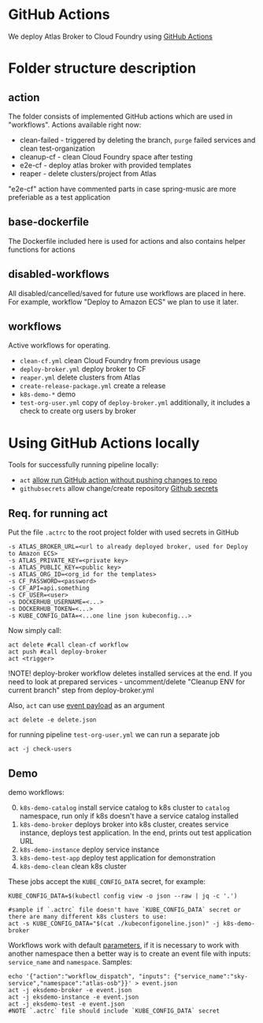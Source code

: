 # GitHub Actions
We deploy Atlas Broker to Cloud Foundry using [GitHub Actions](https://docs.github.com/en/actions)

# Folder structure description

## action
The folder consists of implemented GitHub actions which are used in "workflows".
Actions available right now:
- clean-failed - triggered by deleting the branch, `purge` failed services and clean test-organization
- cleanup-cf - clean Cloud Foundry space after testing
- e2e-cf - deploy atlas broker with provided templates
- reaper - delete clusters/project from Atlas

"e2e-cf" action have commented parts in case spring-music are more preferiable as a test application

## base-dockerfile
The Dockerfile included here is used for actions and also contains helper functions for actions

## disabled-workflows
All disabled/cancelled/saved for future use workflows are placed in here. For example, workflow "Deploy to Amazon ECS" we plan to use it later.

## workflows
Active workflows for operating.
- `clean-cf.yml` clean Cloud Foundry from previous usage
- `deploy-broker.yml` deploy broker to CF
- `reaper.yml` delete clusters from Atlas
- `create-release-package.yml` create a release
- `k8s-demo-*` demo
- `test-org-user.yml` copy of `deploy-broker.yml` additionally, it includes a check to create org users by broker

# Using GitHub Actions locally
Tools for successfully running pipeline locally:
- `act` [allow run GitHub action without pushing changes to repo](https://github.com/nektos/act)
- `githubsecrets` allow change/create repository [Github secrets](https://github.com/unfor19/githubsecrets)

## Req. for running act
Put the file `.actrc` to the root project folder with used secrets in GitHub

```
-s ATLAS_BROKER_URL=<url to already deployed broker, used for Deploy to Amazon ECS>
-s ATLAS_PRIVATE_KEY=<private key>
-s ATLAS_PUBLIC_KEY=<public key>
-s ATLAS_ORG_ID=<org_id for the templates>
-s CF_PASSWORD=<password>
-s CF_API=api.something
-s CF_USER=<user>
-s DOCKERHUB_USERNAME=<...>
-s DOCKERHUB_TOKEN=<...>
-s KUBE_CONFIG_DATA=<...one line json kubeconfig...>
```

Now simply call:

```
act delete #call clean-cf workflow
act push #call deploy-broker
act <trigger>
```

!NOTE! deploy-broker workflow deletes installed services at the end. If you need to look at prepared services - uncomment/delete "Cleanup ENV for current branch" step from deploy-broker.yml

Also, `act` can use [event payload](https://developer.github.com/webhooks/event-payloads/#delete) as an argument

```
act delete -e delete.json
```

for running pipeline `test-org-user.yml` we can run a separate job

```
act -j check-users
```

## Demo
demo workflows:

0) `k8s-demo-catalog` install service catalog to k8s cluster to `catalog` namespace, run only if k8s doesn't have a service catalog installed
1) `k8s-demo-broker` deploys broker into k8s cluster, creates service instance, deploys test application. In the end, prints out test application URL
2) `k8s-demo-instance` deploy service instance
3) `k8s-demo-test-app` deploy test application for demonstration
4) `k8s-demo-clean` clean k8s cluster

These jobs accept the `KUBE_CONFIG_DATA` secret, for example:

```
KUBE_CONFIG_DATA=$(kubectl config view -o json --raw | jq -c '.')
```

```
#sample if `.actrc` file doesn't have `KUBE_CONFIG_DATA` secret or there are many different k8s clusters to use:
act -s KUBE_CONFIG_DATA="$(cat ./kubeconfigoneline.json)" -j k8s-demo-broker
```

Workflows work with default [parameters](https://github.com/mongodb/atlas-osb/blob/master/.github/base-dockerfile/helpers/params.sh), if it is necessary to work with another namespace then a better way is to create an event file with inputs: `service_name` and `namespace`. Samples:

```
echo '{"action":"workflow_dispatch", "inputs": {"service_name":"sky-service","namespace":"atlas-osb"}}' > event.json
act -j eksdemo-broker -e event.json
act -j eksdemo-instance -e event.json
act -j eksdemo-test -e event.json
#NOTE `.actrc` file should include `KUBE_CONFIG_DATA` secret
```
